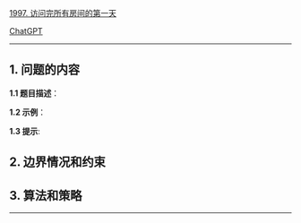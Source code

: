 [1997. 访问完所有房间的第一天](https://leetcode.cn/problems/first-day-where-you-have-been-in-all-the-rooms)

[ChatGPT](https://chat.openai.com/g/g-GsMNEr76r-c-master)

---

## 1. 问题的内容
**1.1 题目描述**：

**1.2 示例**：

**1.3 提示**:

## 2. 边界情况和约束


## 3. 算法和策略

---
